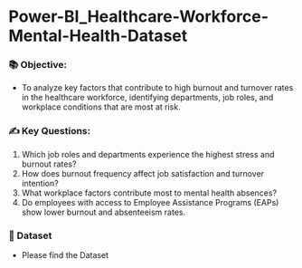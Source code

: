 # Power-BI_Healthcare-Workforce-Mental-Health-Dataset
### 📚 Objective: 
* To analyze key factors that contribute to high burnout and turnover rates in the healthcare workforce, identifying departments, job roles, and workplace conditions that are most at risk. 

### ✍️ Key Questions: 
1. Which job roles and departments experience the highest stress and burnout rates? 
2. How does burnout frequency affect job satisfaction and turnover intention? 
3. What workplace factors contribute most to mental health absences? 
4. Do employees with access to Employee Assistance Programs (EAPs) show lower burnout and absenteeism rates. 

### :file_folder: Dataset
* Please find the Dataset 
